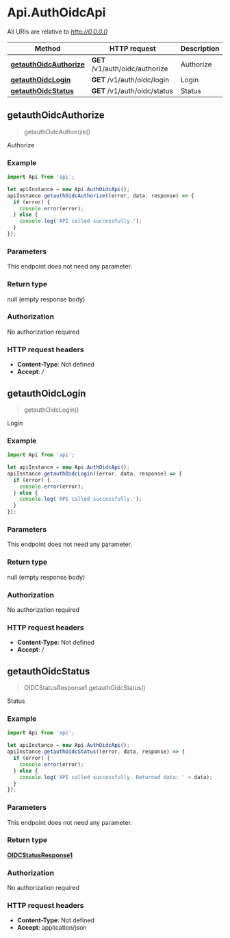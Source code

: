 # Api.AuthOidcApi

All URIs are relative to *http://0.0.0.0*

Method | HTTP request | Description
------------- | ------------- | -------------
[**getauthOidcAuthorize**](AuthOidcApi.md#getauthOidcAuthorize) | **GET** /v1/auth/oidc/authorize | Authorize
[**getauthOidcLogin**](AuthOidcApi.md#getauthOidcLogin) | **GET** /v1/auth/oidc/login | Login
[**getauthOidcStatus**](AuthOidcApi.md#getauthOidcStatus) | **GET** /v1/auth/oidc/status | Status



## getauthOidcAuthorize

> getauthOidcAuthorize()

Authorize

### Example

```javascript
import Api from 'api';

let apiInstance = new Api.AuthOidcApi();
apiInstance.getauthOidcAuthorize((error, data, response) => {
  if (error) {
    console.error(error);
  } else {
    console.log('API called successfully.');
  }
});
```

### Parameters

This endpoint does not need any parameter.

### Return type

null (empty response body)

### Authorization

No authorization required

### HTTP request headers

- **Content-Type**: Not defined
- **Accept**: */*


## getauthOidcLogin

> getauthOidcLogin()

Login

### Example

```javascript
import Api from 'api';

let apiInstance = new Api.AuthOidcApi();
apiInstance.getauthOidcLogin((error, data, response) => {
  if (error) {
    console.error(error);
  } else {
    console.log('API called successfully.');
  }
});
```

### Parameters

This endpoint does not need any parameter.

### Return type

null (empty response body)

### Authorization

No authorization required

### HTTP request headers

- **Content-Type**: Not defined
- **Accept**: */*


## getauthOidcStatus

> OIDCStatusResponse1 getauthOidcStatus()

Status

### Example

```javascript
import Api from 'api';

let apiInstance = new Api.AuthOidcApi();
apiInstance.getauthOidcStatus((error, data, response) => {
  if (error) {
    console.error(error);
  } else {
    console.log('API called successfully. Returned data: ' + data);
  }
});
```

### Parameters

This endpoint does not need any parameter.

### Return type

[**OIDCStatusResponse1**](OIDCStatusResponse1.md)

### Authorization

No authorization required

### HTTP request headers

- **Content-Type**: Not defined
- **Accept**: application/json

